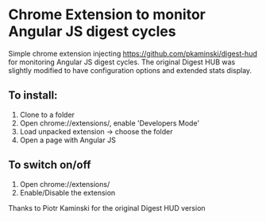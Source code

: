 # Chrome Extension to monitor Angular JS digest cycles

Simple chrome extension injecting https://github.com/pkaminski/digest-hud for monitoring Angular JS digest cycles.
The original Digest HUB was slightly modified to have configuration options and extended stats display.

## To install:
1. Clone to a folder
2. Open chrome://extensions/, enable 'Developers Mode'
3. Load unpacked extension -> choose the folder
4. Open a page with Angular JS

## To switch on/off
1. Open chrome://extensions/
2. Enable/Disable the extension

Thanks to Piotr Kaminski for the original Digest HUD version